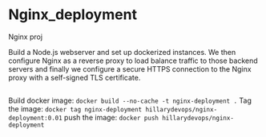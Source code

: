# Nginx_deployment
Nginx proj

Build a Node.js webserver and set up dockerized instances. We then configure Nginx as a reverse proxy to load balance traffic to those backend servers and finally we configure a secure HTTPS connection to the Nginx proxy with a self-signed TLS certificate.

##
Build docker image:
    `docker build --no-cache -t nginx-deployment .`
Tag the image:
    `docker tag nginx-deployment hillarydevops/nginx-deployment:0.01`
push the image:
    `docker push hillarydevops/nginx-deployment`
